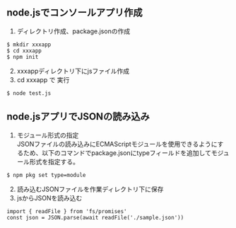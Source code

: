 ## node.jsでコンソールアプリ作成

1. ディレクトリ作成、package.jsonの作成  
```
$ mkdir xxxapp
$ cd xxxapp
$ npm init
```
2. xxxappディレクトリ下にjsファイル作成
3. cd xxxapp で 実行  
```
$ node test.js
```

## node.jsアプリでJSONの読み込み
1. モジュール形式の指定  
JSONファイルの読み込みにECMAScriptモジュールを使用できるようにするため、以下のコマンドでpackage.jsonにtypeフィールドを追加してモジュール形式を指定する。
```
$ npm pkg set type=module
```
2. 読み込むJSONファイルを作業ディレクトリ下に保存
3. jsからJSONを読み込む  
```
import { readFile } from 'fs/promises'
const json = JSON.parse(await readFile('./sample.json'))
```